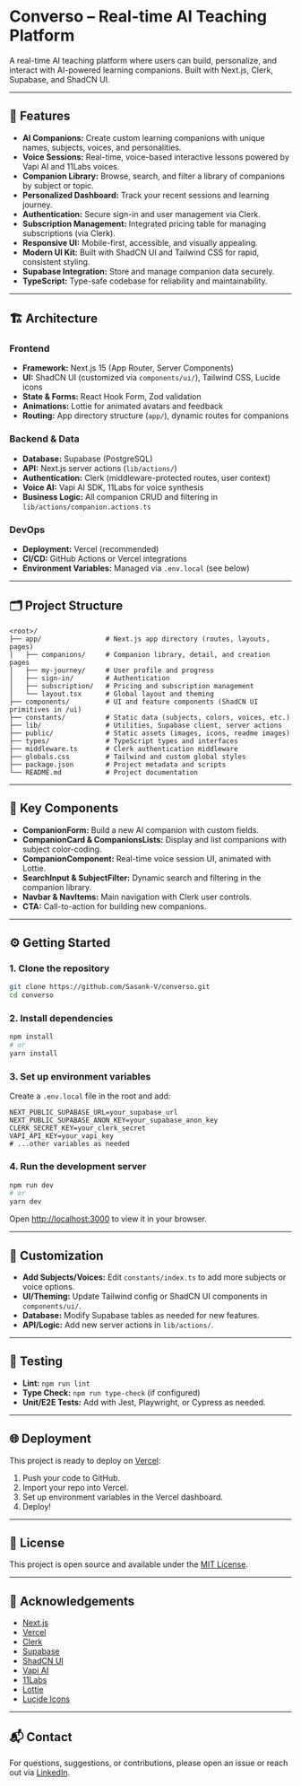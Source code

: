 # Converso – Real-time AI Teaching Platform

A real-time AI teaching platform where users can build, personalize, and interact with AI-powered learning companions. Built with Next.js, Clerk, Supabase, and ShadCN UI.

---

## 🚀 Features

- **AI Companions:** Create custom learning companions with unique names, subjects, voices, and personalities.
- **Voice Sessions:** Real-time, voice-based interactive lessons powered by Vapi AI and 11Labs voices.
- **Companion Library:** Browse, search, and filter a library of companions by subject or topic.
- **Personalized Dashboard:** Track your recent sessions and learning journey.
- **Authentication:** Secure sign-in and user management via Clerk.
- **Subscription Management:** Integrated pricing table for managing subscriptions (via Clerk).
- **Responsive UI:** Mobile-first, accessible, and visually appealing.
- **Modern UI Kit:** Built with ShadCN UI and Tailwind CSS for rapid, consistent styling.
- **Supabase Integration:** Store and manage companion data securely.
- **TypeScript:** Type-safe codebase for reliability and maintainability.

---

## 🏗️ Architecture

### Frontend

- **Framework:** Next.js 15 (App Router, Server Components)
- **UI:** ShadCN UI (customized via `components/ui/`), Tailwind CSS, Lucide icons
- **State & Forms:** React Hook Form, Zod validation
- **Animations:** Lottie for animated avatars and feedback
- **Routing:** App directory structure (`app/`), dynamic routes for companions

### Backend & Data

- **Database:** Supabase (PostgreSQL)
- **API:** Next.js server actions (`lib/actions/`)
- **Authentication:** Clerk (middleware-protected routes, user context)
- **Voice AI:** Vapi AI SDK, 11Labs for voice synthesis
- **Business Logic:** All companion CRUD and filtering in `lib/actions/companion.actions.ts`

### DevOps

- **Deployment:** Vercel (recommended)
- **CI/CD:** GitHub Actions or Vercel integrations
- **Environment Variables:** Managed via `.env.local` (see below)

---

## 🗂️ Project Structure

```
<root>/
├── app/                # Next.js app directory (routes, layouts, pages)
│   ├── companions/     # Companion library, detail, and creation pages
│   ├── my-journey/     # User profile and progress
│   ├── sign-in/        # Authentication
│   ├── subscription/   # Pricing and subscription management
│   └── layout.tsx      # Global layout and theming
├── components/         # UI and feature components (ShadCN UI primitives in /ui)
├── constants/          # Static data (subjects, colors, voices, etc.)
├── lib/                # Utilities, Supabase client, server actions
├── public/             # Static assets (images, icons, readme images)
├── types/              # TypeScript types and interfaces
├── middleware.ts       # Clerk authentication middleware
├── globals.css         # Tailwind and custom global styles
├── package.json        # Project metadata and scripts
└── README.md           # Project documentation
```

---

## 🧩 Key Components

- **CompanionForm:** Build a new AI companion with custom fields.
- **CompanionCard & CompanionsLists:** Display and list companions with subject color-coding.
- **CompanionComponent:** Real-time voice session UI, animated with Lottie.
- **SearchInput & SubjectFilter:** Dynamic search and filtering in the companion library.
- **Navbar & NavItems:** Main navigation with Clerk user controls.
- **CTA:** Call-to-action for building new companions.

---

## ⚙️ Getting Started

### 1. Clone the repository

```bash
git clone https://github.com/Sasank-V/converso.git
cd converso
```

### 2. Install dependencies

```bash
npm install
# or
yarn install
```

### 3. Set up environment variables

Create a `.env.local` file in the root and add:

```
NEXT_PUBLIC_SUPABASE_URL=your_supabase_url
NEXT_PUBLIC_SUPABASE_ANON_KEY=your_supabase_anon_key
CLERK_SECRET_KEY=your_clerk_secret
VAPI_API_KEY=your_vapi_key
# ...other variables as needed
```

### 4. Run the development server

```bash
npm run dev
# or
yarn dev
```

Open [http://localhost:3000](http://localhost:3000) to view it in your browser.

---

## 📝 Customization

- **Add Subjects/Voices:** Edit `constants/index.ts` to add more subjects or voice options.
- **UI/Theming:** Update Tailwind config or ShadCN UI components in `components/ui/`.
- **Database:** Modify Supabase tables as needed for new features.
- **API/Logic:** Add new server actions in `lib/actions/`.

---

## 🧪 Testing

- **Lint:** `npm run lint`
- **Type Check:** `npm run type-check` (if configured)
- **Unit/E2E Tests:** Add with Jest, Playwright, or Cypress as needed.

---

## 🌐 Deployment

This project is ready to deploy on [Vercel](https://vercel.com/):

1. Push your code to GitHub.
2. Import your repo into Vercel.
3. Set up environment variables in the Vercel dashboard.
4. Deploy!

---

## 📄 License

This project is open source and available under the [MIT License](LICENSE).

---

## 🙏 Acknowledgements

- [Next.js](https://nextjs.org/)
- [Vercel](https://vercel.com/)
- [Clerk](https://clerk.com/)
- [Supabase](https://supabase.com/)
- [ShadCN UI](https://ui.shadcn.com/)
- [Vapi AI](https://vapi.ai/)
- [11Labs](https://elevenlabs.io/)
- [Lottie](https://lottiefiles.com/)
- [Lucide Icons](https://lucide.dev/)

---

## 📬 Contact

For questions, suggestions, or contributions, please open an issue or reach out via [LinkedIn](https://www.linkedin.com/in/sasank-v).
